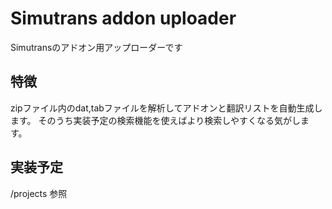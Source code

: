 # Simutrans addon uploader
Simutransのアドオン用アップローダーです

## 特徴
zipファイル内のdat,tabファイルを解析してアドオンと翻訳リストを自動生成します。
そのうち実装予定の検索機能を使えばより検索しやすくなる気がします。

## 実装予定
/projects 参照
